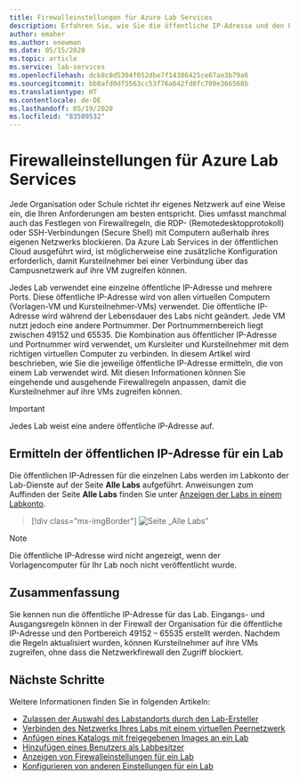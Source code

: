 ```yaml
---
title: Firewalleinstellungen für Azure Lab Services
description: Erfahren Sie, wie Sie die öffentliche IP-Adresse und den Portnummernbereich von virtuellen Computern in einem Lab ermitteln, damit den Firewallregeln Informationen hinzugefügt werden können.
author: emaher
ms.author: enewman
ms.date: 05/15/2020
ms.topic: article
ms.service: lab-services
ms.openlocfilehash: dcb8c0d5304f052dbe7f14386425ce67ae3b79a6
ms.sourcegitcommit: bb0afd0df5563cc53f76a642fd8fc709e366568b
ms.translationtype: HT
ms.contentlocale: de-DE
ms.lasthandoff: 05/19/2020
ms.locfileid: "83589532"
---
```

# <a name="firewall-settings-for-azure-lab-services"></a>Firewalleinstellungen für Azure Lab Services

Jede Organisation oder Schule richtet ihr eigenes Netzwerk auf eine Weise ein, die Ihren Anforderungen am besten entspricht.  Dies umfasst manchmal auch das Festlegen von Firewallregeln, die RDP- (Remotedesktopprotokoll) oder SSH-Verbindungen (Secure Shell) mit Computern außerhalb ihres eigenen Netzwerks blockieren.  Da Azure Lab Services in der öffentlichen Cloud ausgeführt wird, ist möglicherweise eine zusätzliche Konfiguration erforderlich, damit Kursteilnehmer bei einer Verbindung über das Campusnetzwerk auf ihre VM zugreifen können.

Jedes Lab verwendet eine einzelne öffentliche IP-Adresse und mehrere Ports.  Diese öffentliche IP-Adresse wird von allen virtuellen Computern (Vorlagen-VM und Kursteilnehmer-VMs) verwendet.  Die öffentliche IP-Adresse wird während der Lebensdauer des Labs nicht geändert.  Jede VM nutzt jedoch eine andere Portnummer.  Der Portnummernbereich liegt zwischen 49152 und 65535.  Die Kombination aus öffentlicher IP-Adresse und Portnummer wird verwendet, um Kursleiter und Kursteilnehmer mit dem richtigen virtuellen Computer zu verbinden.  In diesem Artikel wird beschrieben, wie Sie die jeweilige öffentliche IP-Adresse ermitteln, die von einem Lab verwendet wird.  Mit diesen Informationen können Sie eingehende und ausgehende Firewallregeln anpassen, damit die Kursteilnehmer auf ihre VMs zugreifen können.

>[!IMPORTANT]
>Jedes Lab weist eine andere öffentliche IP-Adresse auf.

## <a name="find-public-ip-for-a-lab"></a>Ermitteln der öffentlichen IP-Adresse für ein Lab

Die öffentlichen IP-Adressen für die einzelnen Labs werden im Labkonto der Lab-Dienste auf der Seite **Alle Labs** aufgeführt.  Anweisungen zum Auffinden der Seite **Alle Labs** finden Sie unter [Anzeigen der Labs in einem Labkonto](manage-labs.md#view-labs-in-a-lab-account).  

> [!div class="mx-imgBorder"]
> ![Seite „Alle Labs“](../media/how-to-configure-firewall-settings/all-labs-properties.png)

>[!NOTE]
>Die öffentliche IP-Adresse wird nicht angezeigt, wenn der Vorlagencomputer für Ihr Lab noch nicht veröffentlicht wurde.

## <a name="conclusion"></a>Zusammenfassung

Sie kennen nun die öffentliche IP-Adresse für das Lab.  Eingangs- und Ausgangsregeln können in der Firewall der Organisation für die öffentliche IP-Adresse und den Portbereich 49152 – 65535 erstellt werden.  Nachdem die Regeln aktualisiert wurden, können Kursteilnehmer auf ihre VMs zugreifen, ohne dass die Netzwerkfirewall den Zugriff blockiert.

## <a name="next-steps"></a>Nächste Schritte
Weitere Informationen finden Sie in folgenden Artikeln:

- [Zulassen der Auswahl des Labstandorts durch den Lab-Ersteller](allow-lab-creator-pick-lab-location.md)
- [Verbinden des Netzwerks Ihres Labs mit einem virtuellen Peernetzwerk](how-to-connect-peer-virtual-network.md)
- [Anfügen eines Katalogs mit freigegebenen Images an ein Lab](how-to-attach-detach-shared-image-gallery.md)
- [Hinzufügen eines Benutzers als Labbesitzer](how-to-add-user-lab-owner.md)
- [Anzeigen von Firewalleinstellungen für ein Lab](how-to-configure-firewall-settings.md)
- [Konfigurieren von anderen Einstellungen für ein Lab](how-to-configure-lab-accounts.md)
